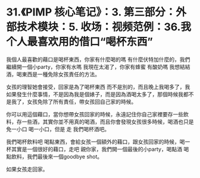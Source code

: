 # 31.《PIMP 核心笔记》：3. 第三部分：外部技术模块：5. 收场：视频范例：36.我个人最喜欢用的借口“喝杯东西”

我個人最喜歡的藉口是喝杯東西，你家有什麼喝的嗎 有什麼伏特加什麼的，我們繼續開一個小party，你家有水嗎 我現在太渴了，你家有蜂蜜 有酸奶嗎 我想結結酒，喝東西是一種免除女孩責任的方法。

女孩的理智她會接受，回家是為了喝杯東西 而不是別的，而且晚上我喝多了，我如果發生什麼事情，不是因為我是個婊子，而是因為酒喝太多了，那個時候我都不是我了，女孩免除了所有責任，帶女孩回自己家的時候。

你可以用這個藉口，當你想帶女孩回家的時候，永遠記住你自己家裡要存一些飲料，存一些酒，其實你並不用真的喝酒，而且你會發現女孩很多時候，喝酒也只是免一小口 喝一小口，但是 走 我們喝杯酒吧。

我們喝杯飲料吧 喝點東西，會給女孩一個額外的藉口，跟女孩回家的時候，喝一杯其實是一個很好的藉口，走吧 親你家，我們開一個最後的小party，喝點酒 喝點飲料，我們最後來一個goodbye shot。

如果女孩走回家。